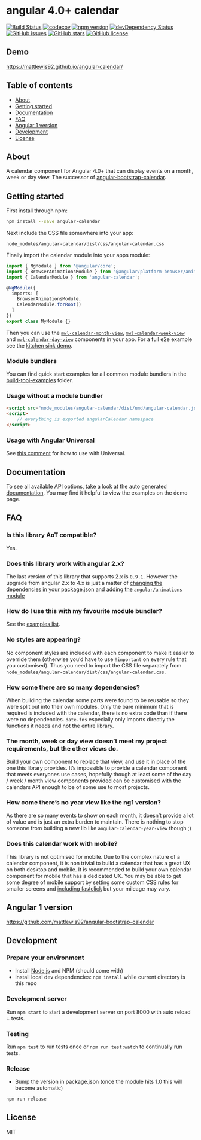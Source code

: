 # angular 4.0+ calendar

[![Build Status](https://travis-ci.org/mattlewis92/angular-calendar.svg?branch=master)](https://travis-ci.org/mattlewis92/angular-calendar)
[![codecov](https://codecov.io/gh/mattlewis92/angular-calendar/branch/master/graph/badge.svg)](https://codecov.io/gh/mattlewis92/angular-calendar)
[![npm version](https://badge.fury.io/js/angular-calendar.svg)](http://badge.fury.io/js/angular-calendar)
[![devDependency Status](https://david-dm.org/mattlewis92/angular-calendar/dev-status.svg)](https://david-dm.org/mattlewis92/angular-calendar?type=dev)
[![GitHub issues](https://img.shields.io/github/issues/mattlewis92/angular-calendar.svg)](https://github.com/mattlewis92/angular-calendar/issues)
[![GitHub stars](https://img.shields.io/github/stars/mattlewis92/angular-calendar.svg)](https://github.com/mattlewis92/angular-calendar/stargazers)
[![GitHub license](https://img.shields.io/badge/license-MIT-blue.svg)](https://raw.githubusercontent.com/mattlewis92/angular-calendar/master/LICENSE)

## Demo

https://mattlewis92.github.io/angular-calendar/

## Table of contents

- [About](#about)
- [Getting started](#getting-started)
- [Documentation](#documentation)
- [FAQ](#faq)
- [Angular 1 version](#angular-1-version)
- [Development](#development)
- [License](#license)

## About

A calendar component for Angular 4.0+ that can display events on a month, week or day view. The successor of [angular-bootstrap-calendar](https://github.com/mattlewis92/angular-bootstrap-calendar).

## Getting started

First install through npm:

```bash
npm install --save angular-calendar
```

Next include the CSS file somewhere into your app:

```
node_modules/angular-calendar/dist/css/angular-calendar.css
```

Finally import the calendar module into your apps module:

```typescript
import { NgModule } from '@angular/core';
import { BrowserAnimationsModule } from '@angular/platform-browser/animations';
import { CalendarModule } from 'angular-calendar';

@NgModule({
  imports: [
    BrowserAnimationsModule,
    CalendarModule.forRoot()
  ]
})
export class MyModule {}
```

Then you can use the [`mwl-calendar-month-view`](https://mattlewis92.github.io/angular-calendar/docs/components/CalendarMonthViewComponent.html), [`mwl-calendar-week-view`](https://mattlewis92.github.io/angular-calendar/docs/components/CalendarWeekViewComponent.html) and [`mwl-calendar-day-view`](https://mattlewis92.github.io/angular-calendar/docs/components/CalendarDayViewComponent.html) components in your app. For a full e2e example see the [kitchen sink demo](https://mattlewis92.github.io/angular-calendar/#/kitchen-sink). 

### Module bundlers

You can find quick start examples for all common module bundlers in the [build-tool-examples](https://github.com/mattlewis92/angular-calendar/tree/master/build-tool-examples) folder.

### Usage without a module bundler

```html
<script src="node_modules/angular-calendar/dist/umd/angular-calendar.js"></script>
<script>
    // everything is exported angularCalendar namespace
</script>
```

### Usage with Angular Universal

See [this comment](https://github.com/mattlewis92/angular-calendar/issues/158#issuecomment-285330700) for how to use with Universal.

## Documentation

To see all available API options, take a look at the auto generated [documentation](https://mattlewis92.github.io/angular-calendar/docs/). You may find it helpful to view the examples on the demo page.

## FAQ

### Is this library AoT compatible?

Yes.

### Does this library work with angular 2.x?

The last version of this library that supports 2.x is `0.9.1`. However the upgrade from angular 2.x to 4.x is just a matter of [changing the dependencies in your package.json](https://github.com/mattlewis92/angular2-tv-tracker/commit/9439e3cec40293b2a86bc2222f610ee6ad4b5229) and [adding the `angular/animations` module](https://github.com/mattlewis92/angular2-tv-tracker/commit/9fe0e3158290c2612d20e4c0f54d2204fb70791e)

### How do I use this with my favourite module bundler?

See the [examples list](https://github.com/mattlewis92/angular-calendar/tree/master/build-tool-examples).

### No styles are appearing?

No component styles are included with each component to make it easier to override them (otherwise you’d have to use `!important` on every rule that you customised). Thus you need to import the CSS file separately from `node_modules/angular-calendar/dist/css/angular-calendar.css`.

### How come there are so many dependencies?

When building the calendar some parts were found to be reusable so they were split out into their own modules. Only the bare minimum that is required is included with the calendar, there is no extra code than if there were no dependencies. `date-fns` especially only imports directly the functions it needs and not the entire library.

### The month, week or day view doesn’t meet my project requirements, but the other views do.

Build your own component to replace that view, and use it in place of the one this library provides. It’s impossible to provide a calendar component that meets everyones use cases, hopefully though at least some of the day / week / month view components provided can be customised with the calendars API enough to be of some use to most projects.

### How come there’s no year view like the ng1 version?

As there are so many events to show on each month, it doesn’t provide a lot of value and is just an extra burden to maintain. There is nothing to stop someone from building a new lib like `angular-calendar-year-view` though ;)

### Does this calendar work with mobile?

This library is not optimised for mobile. Due to the complex nature of a calendar component, it is non trivial to build a calendar that has a great UX on both desktop and mobile. It is recommended to build your own calendar component for mobile that has a dedicated UX. You may be able to get some degree of mobile support by setting some custom CSS rules for smaller screens and [including fastclick](https://github.com/ftlabs/fastclick) but your mileage may vary.

## Angular 1 version

https://github.com/mattlewis92/angular-bootstrap-calendar

## Development

### Prepare your environment

* Install [Node.js](http://nodejs.org/) and NPM (should come with)
* Install local dev dependencies: `npm install` while current directory is this repo

### Development server

Run `npm start` to start a development server on port 8000 with auto reload + tests.

### Testing

Run `npm test` to run tests once or `npm run test:watch` to continually run tests.

### Release

* Bump the version in package.json (once the module hits 1.0 this will become automatic)

```bash
npm run release
```

## License

MIT
